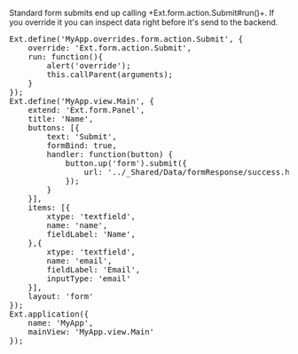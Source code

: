 Standard form submits end up calling +Ext.form.action.Submit#run()+.
If you override it you can inspect data right before it's send to 
the backend.

<pre class="runnable">
Ext.define('MyApp.overrides.form.action.Submit', {
    override: 'Ext.form.action.Submit',
    run: function(){
        alert('override');
        this.callParent(arguments);
    }
});
Ext.define('MyApp.view.Main', {
    extend: 'Ext.form.Panel',
    title: 'Name',
    buttons: [{
        text: 'Submit',
        formBind: true,
        handler: function(button) {
            button.up('form').submit({
                url: '../_Shared/Data/formResponse/success.html'
            });
        }
    }],
    items: [{
        xtype: 'textfield',
        name: 'name',
        fieldLabel: 'Name',
    },{
        xtype: 'textfield',
        name: 'email',
        fieldLabel: 'Email',
        inputType: 'email'
    }],
    layout: 'form'
});
Ext.application({
    name: 'MyApp',
    mainView: 'MyApp.view.Main'
});</pre>